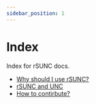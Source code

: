 ```yaml
---
sidebar_position: 1
---
```


# Index

Index for rSUNC docs.

- [Why should I use rSUNC?](/docs/WhyrSUNC)
- [rSUNC and UNC](/docs/UNCRetroCompatibility)
- [How to contirbute?](/docs/HowCanIContribute)